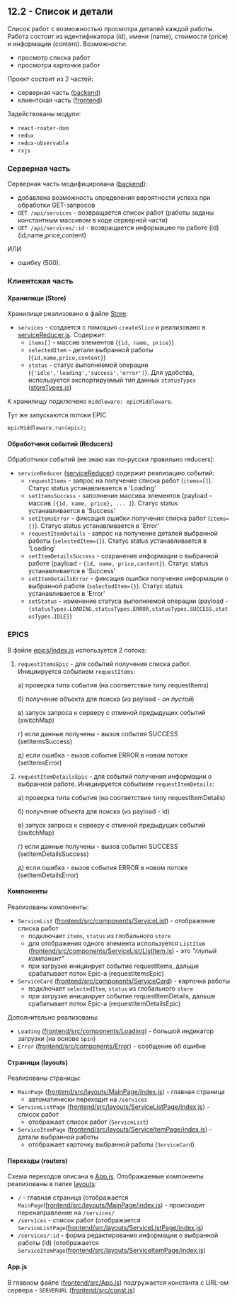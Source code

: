 ## 12.2 - Список и детали

Список работ с возможностью просмотра деталей каждой работы.
Работа состоит из идентификатора (id), имени (name), стоимости (price) и информации (content).
Возможности:
* просмотр списка работ
* просмотра карточки работ

Проект состоит из 2 частей:
* серверная часть ([backend](backend))
* клиентская часть ([frontend](frontend))

Задействованы модули:
* `react-router-dom`
* `redux`
* `redux-observable`
* `rxjs`


### Серверная часть
Серверная часть модифицирована ([backend](backend/server.js)):
* добавлена возможность определения вероятности успеха при обработки GET-запросов
* `GET /api/services` - возвращается список работ (работы заданы константным массивом в коде серверной части)
* `GET /api/services/:id` - возвращается информацию по работе (id) (id,name,price,content)

ИЛИ

* ошибку (500).


### Клиентская часть

#### Хранилище (Store)
Хранилище реализовано в файле [Store](frontend/src/store/index.js):
* `services` - создается с помощью `createSlice` и реализовано в [serviceReducer.js](frontend/src/store/serviceReducer.js). Содержит:
  * `items[]` - массив элементов (`{id, name, price}`)
  * `selectedItem` - детали выбранной работы (`{id,name,price,content}`)
  * `status` - статус выполняемой операции (`{'idle','loading','success','error')`}. Для удобства, используется экспортируемый тип данных `statusTypes` ([storeTypes.js](frontend/src/store/storeTypes.js))

К хранилищу подключено `middleware: epicMiddleware`.

Тут же запускаются потоки EPIC

`epicMiddleware.run(epic);`

#### Обработчики событий (Reducers)
Обработчики событий (не знаю как по-русски правильно reducers):
* `serviceReducer` ([serviceReducer](frontend/src/store/serviceReducer.js)) содержит реализацию событий:
  * `requestItems` - запрос на получение списка работ (`items=[]`). Статус status устанавливается в 'Loading'
  * `setItemsSuccess` - заполнение массива элементов (payload - массив `[{id, name, price}, ... ]`). Статус status устанавливается в 'Success'
  * `setItemsError` - фиксация ошибки получения списка работ (`items=[]`). Статус status устанавливается в 'Error'
  * `requestItemDetails` - запрос на получение деталей выбранной работы (`selectedItem={}`). Статус status устанавливается в 'Loading'
  * `setItemDetailsSuccess` - сохранение информации о выбранной работе (payload - `{id, name, price,content}`). Статус status устанавливается в 'Success'
  * `setItemDetailsError` - фиксация ошибки получения информации о выбранной работе (`selectedItem={}`). Статус status устанавливается в 'Error'
  * `setStatus` - изменение статуса выполняемой операции  (payload - `{statusTypes.LOADING,statusTypes.ERROR,statusTypes.SUCCESS,statusTypes.IDLE}`)

### EPICS
В файле [epics/index.js](frontend/src/epics/index.js) используется 2 потока:
1. `requestItemsEpic` - для событий получения списка работ. Инициируется событием `requestItems`:
   
   а) проверка типа события (на соответствие типу requestItems)
   
   б) получение объекта для поиска (из payload - _он пустой_)

   в) запуск запроса к серверу с отменой предыдущих событий (switchMap)
   
   г) если данные получены - вызов события SUCCESS (setItemsSuccess)
   
   д) если ошибка - вызов события ERROR в новом потоке (setItemsError)

2. `requestItemDetailsEpic` - для событий получения информации о выбранной работе. Инициируется событием `requestItemDetails`:
   
   а) проверка типа события (на соответствие типу requestItemDetails)
   
   б) получение объекта для поиска (из payload - id)

   в) запуск запроса к серверу с отменой предыдущих событий (switchMap)
   
   г) если данные получены - вызов события SUCCESS (setItemDetailsSuccess)
   
   д) если ошибка - вызов события ERROR в новом потоке (setItemDetailsError)

 
 
#### Компоненты
Реализованы компоненты:
* `ServiceList` ([frontend/src/components/ServiceList](frontend/src/components/ServiceList/index.js)) - отображение списка работ
  * подключает  `items`, `status` из глобального `store`
  * для отображения одного элемента используется `ListItem` ([frontend/src/components/ServiceList/ListItem.js](frontend/src/components/ServiceList/ListItem.js)) - это _"глупый компонент"_
  * при загрузке инициирует событие requestItems, дальше срабатывает поток Epic-а (requestItemsEpic)
* `ServiceCard` ([frontend/src/components/ServiceCard](frontend/src/components/ServiceCard/index.js)) - карточка работы
  * подключает  `selectedItem`, `status` из глобального `store`
  * при загрузке инициирует событие requestItemDetails, дальше срабатывает поток Epic-а (requestItemDetailsEpic)
  
Дополнительно реализованы:
* `Loading` ([frontend/src/components/Loading](frontend/src/components/Loading/index.js)) - большой индикатор загрузки (на основе `Spin`)
* `Error` ([frontend/src/components/Error](frontend/src/components/Error/index.js)) - сообщение об ошибке

#### Страницы (layouts)
Реализованы страницы:
* `MainPage` ([frontend/src/layouts/MainPage/index.js](frontend/src/layouts/MainPage/index.js)) - главная страница
  * автоматически переходит на `/services`
* `ServiceListPage` ([frontend/src/layouts/ServiceListPage/index.js](frontend/src/layouts/ServiceListPage/index.js)) - список работ
  * отображает список работ (`ServiceList`)
* `ServiceItemPage` ([frontend/src/layouts/ServiceItemPage/index.js](frontend/src/layouts/ServiceItemPage/index.js)) - детали выбранной работы
  * отображает карточку выбранной работы (`ServiceCard`)


#### Переходы (routers)
Схема переходов описана в [App.js](frontend/src/App.js). Отображаемые компоненты реализованы в папке [layouts](frontend/src/layouts):
* `/` - главная страница (отображается `MainPage`([frontend/src/layouts/MainPage/index.js](frontend/src/layouts/MainPage/index.js)) - происходит перенаправление на `/services/`
* `/services` - список работ (отображается `ServiceListPage`([frontend/src/layouts/ServiceListPage/index.js](frontend/src/layouts/ServiceListPage/index.js)) 
* `/services/:id` - форма редактирования информации о выбранной работы (id) (отображается `ServiceItemPage`([frontend/src/layouts/ServiceItemPage/index.js](frontend/src/layouts/ServiceItemPage/index.js)) 

 
 #### App.js
 В главном файле ([frontend/src/App.js](frontend/src/App.js)) подгружается константа с URL-ом сервера - `SERVERURL` ([frontend/src/const.js](frontend/src/const.js))


